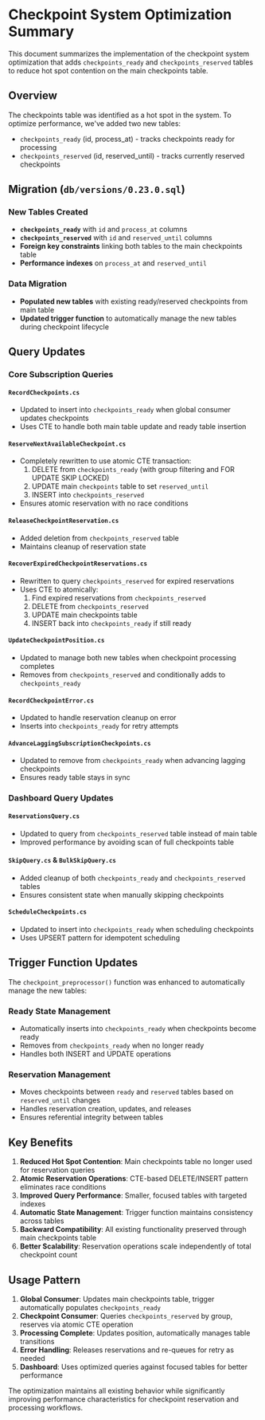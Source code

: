# Checkpoint System Optimization Summary

This document summarizes the implementation of the checkpoint system optimization that adds `checkpoints_ready` and `checkpoints_reserved` tables to reduce hot spot contention on the main checkpoints table.

## Overview

The checkpoints table was identified as a hot spot in the system. To optimize performance, we've added two new tables:
- `checkpoints_ready` (id, process_at) - tracks checkpoints ready for processing
- `checkpoints_reserved` (id, reserved_until) - tracks currently reserved checkpoints

## Migration (`db/versions/0.23.0.sql`)

### New Tables Created
- **`checkpoints_ready`** with `id` and `process_at` columns
- **`checkpoints_reserved`** with `id` and `reserved_until` columns
- **Foreign key constraints** linking both tables to the main checkpoints table
- **Performance indexes** on `process_at` and `reserved_until`

### Data Migration
- **Populated new tables** with existing ready/reserved checkpoints from main table
- **Updated trigger function** to automatically manage the new tables during checkpoint lifecycle

## Query Updates

### Core Subscription Queries

#### `RecordCheckpoints.cs`
- Updated to insert into `checkpoints_ready` when global consumer updates checkpoints
- Uses CTE to handle both main table update and ready table insertion

#### `ReserveNextAvailableCheckpoint.cs` 
- Completely rewritten to use atomic CTE transaction:
  1. DELETE from `checkpoints_ready` (with group filtering and FOR UPDATE SKIP LOCKED)
  2. UPDATE main `checkpoints` table to set `reserved_until`
  3. INSERT into `checkpoints_reserved`
- Ensures atomic reservation with no race conditions

#### `ReleaseCheckpointReservation.cs`
- Added deletion from `checkpoints_reserved` table
- Maintains cleanup of reservation state

#### `RecoverExpiredCheckpointReservations.cs`
- Rewritten to query `checkpoints_reserved` for expired reservations
- Uses CTE to atomically:
  1. Find expired reservations from `checkpoints_reserved`
  2. DELETE from `checkpoints_reserved` 
  3. UPDATE main checkpoints table
  4. INSERT back into `checkpoints_ready` if still ready

#### `UpdateCheckpointPosition.cs`
- Updated to manage both new tables when checkpoint processing completes
- Removes from `checkpoints_reserved` and conditionally adds to `checkpoints_ready`

#### `RecordCheckpointError.cs`
- Updated to handle reservation cleanup on error
- Inserts into `checkpoints_ready` for retry attempts

#### `AdvanceLaggingSubscriptionCheckpoints.cs`
- Updated to remove from `checkpoints_ready` when advancing lagging checkpoints
- Ensures ready table stays in sync

### Dashboard Query Updates

#### `ReservationsQuery.cs`
- Updated to query from `checkpoints_reserved` table instead of main table
- Improved performance by avoiding scan of full checkpoints table

#### `SkipQuery.cs` & `BulkSkipQuery.cs`
- Added cleanup of both `checkpoints_ready` and `checkpoints_reserved` tables
- Ensures consistent state when manually skipping checkpoints

#### `ScheduleCheckpoints.cs`
- Updated to insert into `checkpoints_ready` when scheduling checkpoints
- Uses UPSERT pattern for idempotent scheduling

## Trigger Function Updates

The `checkpoint_preprocessor()` function was enhanced to automatically manage the new tables:

### Ready State Management
- Automatically inserts into `checkpoints_ready` when checkpoints become ready
- Removes from `checkpoints_ready` when no longer ready
- Handles both INSERT and UPDATE operations

### Reservation Management  
- Moves checkpoints between `ready` and `reserved` tables based on `reserved_until` changes
- Handles reservation creation, updates, and releases
- Ensures referential integrity between tables

## Key Benefits

1. **Reduced Hot Spot Contention**: Main checkpoints table no longer used for reservation queries
2. **Atomic Reservation Operations**: CTE-based DELETE/INSERT pattern eliminates race conditions  
3. **Improved Query Performance**: Smaller, focused tables with targeted indexes
4. **Automatic State Management**: Trigger function maintains consistency across tables
5. **Backward Compatibility**: All existing functionality preserved through main checkpoints table
6. **Better Scalability**: Reservation operations scale independently of total checkpoint count

## Usage Pattern

1. **Global Consumer**: Updates main checkpoints table, trigger automatically populates `checkpoints_ready`
2. **Checkpoint Consumer**: Queries `checkpoints_reserved` by group, reserves via atomic CTE operation  
3. **Processing Complete**: Updates position, automatically manages table transitions
4. **Error Handling**: Releases reservations and re-queues for retry as needed
5. **Dashboard**: Uses optimized queries against focused tables for better performance

The optimization maintains all existing behavior while significantly improving performance characteristics for checkpoint reservation and processing workflows.